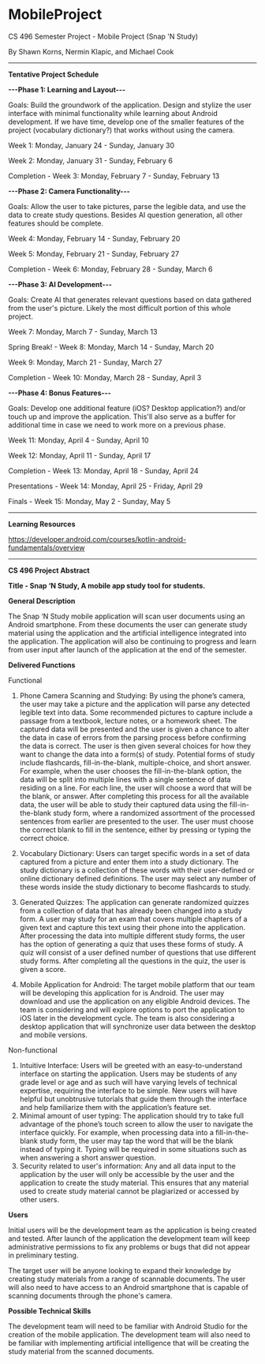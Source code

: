 # MobileProject

CS 496 Semester Project - Mobile Project (Snap 'N Study)

By Shawn Korns, Nermin Klapic, and Michael Cook

------

**Tentative Project Schedule**

**---Phase 1: Learning and Layout---**

Goals: Build the groundwork of the application. Design and stylize the user interface with minimal functionality while learning about Android development. If we have time, develop one of the smaller features of the project (vocabulary dictionary?) that works without using the camera. 

Week 1: Monday, January 24 - Sunday, January 30

Week 2: Monday, January 31 - Sunday, February 6

Completion - Week 3: Monday, February 7 - Sunday, February 13


**---Phase 2: Camera Functionality---**

Goals: Allow the user to take pictures, parse the legible data, and use the data to create study questions. Besides AI question generation, all other features should be complete.

Week 4: Monday, February 14 - Sunday, February 20

Week 5: Monday, February 21 - Sunday, February 27

Completion - Week 6: Monday, February 28 - Sunday, March 6


**---Phase 3: AI Development---**

Goals: Create AI that generates relevant questions based on data gathered from the user's picture. Likely the most difficult portion of this whole project.

Week 7: Monday, March 7 - Sunday, March 13

Spring Break! - Week 8: Monday, March 14 - Sunday, March 20

Week 9: Monday, March 21 - Sunday, March 27

Completion - Week 10: Monday, March 28 - Sunday, April 3


**---Phase 4: Bonus Features---**

Goals: Develop one additional feature (iOS? Desktop application?) and/or touch up and improve the application. This'll also serve as a buffer for additional time in case we need to work more on a previous phase.

Week 11: Monday, April 4 - Sunday, April 10

Week 12: Monday, April 11 - Sunday, April 17

Completion - Week 13: Monday, April 18 - Sunday, April 24


Presentations - Week 14: Monday, April 25 - Friday, April 29

Finals - Week 15: Monday, May 2 - Sunday, May 5


------

**Learning Resources**

https://developer.android.com/courses/kotlin-android-fundamentals/overview

------


**CS 496 Project Abstract**

**Title - Snap ‘N Study, A mobile app study tool for students.**

**General Description**

The Snap ‘N Study mobile application will scan user documents using an Android smartphone. From these documents the user can generate study material using the application and the artificial intelligence integrated into the application. The application will also be continuing to progress and learn from user input after launch of the application at the end of the semester.

**Delivered Functions**

Functional
1. Phone Camera Scanning and Studying: By using the phone’s camera, the user may take a picture and the application will parse any detected legible text into data. Some recommended pictures to capture include a passage from a textbook, lecture notes, or a homework sheet. The captured data will be presented and the user is given a chance to alter the data in case of errors from the parsing process before confirming the data is correct. The user is then given several choices for how they want to change the data into a form(s) of study. Potential forms of study include flashcards, fill-in-the-blank, multiple-choice, and short answer.
For example, when the user chooses the fill-in-the-blank option, the data will be split into multiple lines with a single sentence of data residing on a line. For each line, the user will choose a word that will be the blank, or answer. After completing this process for all the available data, the user will be able to study their captured data using the fill-in-the-blank study form, where a randomized assortment of the processed sentences from earlier are presented to the user. The user must choose the correct blank to fill in the sentence, either by pressing or typing the correct choice.
2. Vocabulary Dictionary: Users can target specific words in a set of data captured from a picture and enter them into a study dictionary. The study dictionary is a collection of these words with their user-defined or online dictionary defined definitions. The user may select any number of these words inside the study dictionary to become flashcards to study.
3. Generated Quizzes: The application can generate randomized quizzes from a collection of data that has already been changed into a study form. A user may study for an exam that covers multiple chapters of a given text and capture this text using their phone into the application. After processing the data into multiple different study forms, the user has the option of generating a quiz that uses these forms of study. A quiz will consist of a user defined number of questions that use different study forms. After completing all the questions in the quiz, the user is given a score.
 
4. Mobile Application for Android: The target mobile platform that our team will be developing this application for is Android. The user may download and use the application on any eligible Android devices. The team is considering and will explore options to port the application to iOS later in the development cycle. The team is also considering a desktop application that will synchronize user data between the desktop and mobile versions.

Non-functional 

1. Intuitive Interface: Users will be greeted with an easy-to-understand interface on starting the application. Users may be students of any grade level or age and as such will have varying levels of technical expertise, requiring the interface to be simple.  New users will have helpful but unobtrusive tutorials that guide them through the interface and help familiarize them with the application’s feature set.
2. Minimal amount of user typing: The application should try to take full advantage of the phone’s touch screen to allow the user to navigate the interface quickly. For example, when processing data into a fill-in-the-blank study form, the user may tap the word that will be the blank instead of typing it. Typing will be required in some situations such as when answering a short answer question.
3. Security related to user's information: Any and all data input to the application by the user will only be accessible by the user and the application to create the study material. This ensures that any material used to create study material cannot be plagiarized or accessed by other users.

**Users**

Initial users will be the development team as the application is being created and tested. After launch of the application the development team will keep administrative permissions to fix any problems or bugs that did not appear in preliminary testing.

The target user will be anyone looking to expand their knowledge by creating study materials from a range of scannable documents. The user will also need to have access to an Android smartphone that is capable of scanning documents through the phone's camera. 

**Possible Technical Skills**

The development team will need to be familiar with Android Studio for the creation of the mobile application. The development team will also need to be familiar with implementing artificial intelligence that will be creating the study material from the scanned documents.
